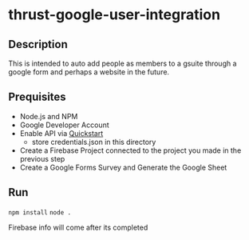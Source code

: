 # thrust-google-user-integration
## Description
This is intended to auto add people as members to a gsuite through a google form and perhaps a website in the future.

## Prequisites
- Node.js and NPM
- Google Developer Account
- Enable API via [Quickstart](https://developers.google.com/admin-sdk/directory/v1/quickstart/nodejs)
    -   store credentials.json in this directory
- Create a Firebase Project connected to the project you made in the previous step
- Create a Google Forms Survey and Generate the Google Sheet

## Run
`npm install`
`node .`

Firebase info will come after its completed